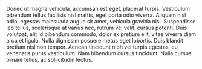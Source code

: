 Donec ut magna vehicula, accumsan est eget, placerat turpis. Vestibulum bibendum tellus facilisis nisl mattis, eget porta odio viverra. Aliquam nisl odio, egestas malesuada augue sit amet, vehicula gravida nisi. Suspendisse leo tellus, scelerisque at varius nec, rutrum vel velit. cursus potenti. Duis volutpat, elit id bibendum commodo, dolor ex pretium elit, vitae viverra diam arcu et ligula. Nulla dignissim posuere metus eget lobortis. Duis blandit pretium nisl non tempor. Aenean tincidunt nibh vel turpis egestas, eu venenatis purus vestibulum. Nam bibendum cursus tincidunt. Nulla cursus ornare tellus, ac sollicitudin lectus.
